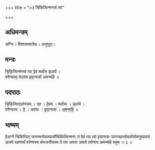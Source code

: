 +++
title = "०३ चिकित्विन्मनसं त्वा"

+++
## अधिमन्त्रम्
अग्निः। विश्वसामात्रेयः। अनुष्टुप्।

## मन्त्रः
चि॒कि॒त्विन्म॑नसं त्वा दे॒वं मर्ता॑स ऊ॒तये॑ ।  
वरे॑ण्यस्य॒ तेऽव॑स इया॒नासो॑ अमन्महि ॥

## पदपाठः
चि॒कि॒त्वित्ऽम॑नसम् । त्वा॒ । दे॒वम् । मर्ता॑सः । ऊ॒तये॑ ।  
वरे॑ण्यस्य । ते॒ । अव॑सः । इ॒या॒नासः॑ । अ॒म॒न्म॒हि॒ ॥

## भाष्यम्
हेअग्ने चिकित्वित् जानन्मनोयस्यासौचिकित्विन्मनाः तं देवं त्वा त्वां इयानासः उपगच्छन्तोमर्तासोमनुष्यावयं ऊतये रक्षणार्थं वरेण्यस्य संभजनीयस्य ते तव अवसः अवसे तर्पणाय अमन्महि स्तुमः ॥ ३ ॥